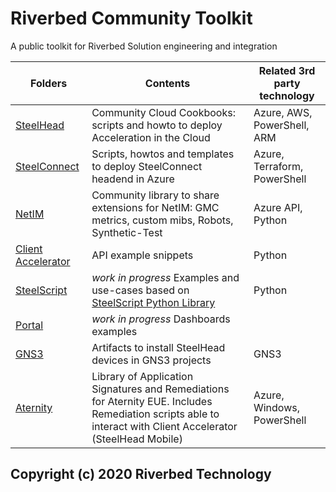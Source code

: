 # Riverbed Community Toolkit

A public toolkit for Riverbed Solution engineering and integration

| Folders | Contents | Related 3rd party technology |
| --- | --- | --- |
| [SteelHead](/SteelHead) | Community Cloud Cookbooks: scripts and howto to deploy Acceleration in the Cloud | Azure, AWS, PowerShell, ARM |
| [SteelConnect](/SteelConnect) | Scripts, howtos and templates to deploy SteelConnect headend in Azure | Azure, Terraform, PowerShell |
| [NetIM](/NetIM/GMC-Library) | Community library to share extensions for NetIM: GMC metrics, custom mibs, Robots, Synthetic-Test | Azure API, Python |
| [Client Accelerator](/Client%20Accelerator) | API example snippets | Python |
| [SteelScript](#) | *work in progress* Examples and use-cases based on [SteelScript Python Library](https://github.com/riverbed/steelscript) | Python |
| [Portal](#) | *work in progress* Dashboards examples |  |
| [GNS3](/GNS3/SteelHead) | Artifacts to install SteelHead devices in GNS3 projects | GNS3 |
| [Aternity](/Aternity) | Library of Application Signatures and Remediations for Aternity EUE. Includes Remediation scripts able to interact with Client Accelerator (SteelHead Mobile) | Azure, Windows, PowerShell  |

## Copyright (c) 2020 Riverbed Technology
